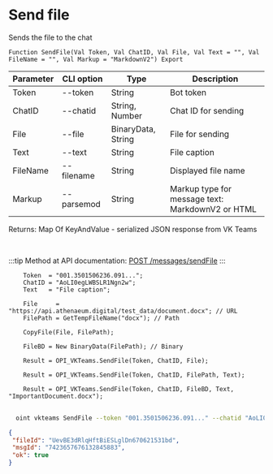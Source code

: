﻿---
sidebar_position: 2
---

# Send file
 Sends the file to the chat



`Function SendFile(Val Token, Val ChatID, Val File, Val Text = "", Val FileName = "", Val Markup = "MarkdownV2") Export`

  | Parameter | CLI option | Type | Description |
  |-|-|-|-|
  | Token | --token | String | Bot token |
  | ChatID | --chatid | String, Number | Chat ID for sending |
  | File | --file | BinaryData, String | File for sending |
  | Text | --text | String | File caption |
  | FileName | --filename | String | Displayed file name |
  | Markup | --parsemod | String | Markup type for message text: MarkdownV2 or HTML |

  
  Returns:  Map Of KeyAndValue - serialized JSON response from VK Teams

<br/>

:::tip
Method at API documentation: [POST /messages/sendFile](https://teams.vk.com/botapi/#/messages/post_messages_sendFile)
:::
<br/>


```bsl title="Code example"
    Token  = "001.3501506236.091...";
    ChatID = "AoLI0egLWBSLR1Ngn2w";
    Text   = "File caption";

    File     = "https://api.athenaeum.digital/test_data/document.docx"; // URL
    FilePath = GetTempFileName("docx"); // Path

    CopyFile(File, FilePath);

    FileBD = New BinaryData(FilePath); // Binary

    Result = OPI_VKTeams.SendFile(Token, ChatID, File);

    Result = OPI_VKTeams.SendFile(Token, ChatID, FilePath, Text);

    Result = OPI_VKTeams.SendFile(Token, ChatID, FileBD, Text, "ImportantDocument.docx");
```



```sh title="CLI command example"
    
  oint vkteams SendFile --token "001.3501506236.091..." --chatid "AoLI0egLWBSLR1Ngn2w" --file "https://openintegrations.dev/test_data/document.docx // URL" --text "File caption" --filename %filename% --parsemod %parsemod%

```

```json title="Result"
{
 "fileId": "UevBE3dRlqHftBiESLglDn670621531bd",
 "msgId": "7423657676132845883",
 "ok": true
}
```
